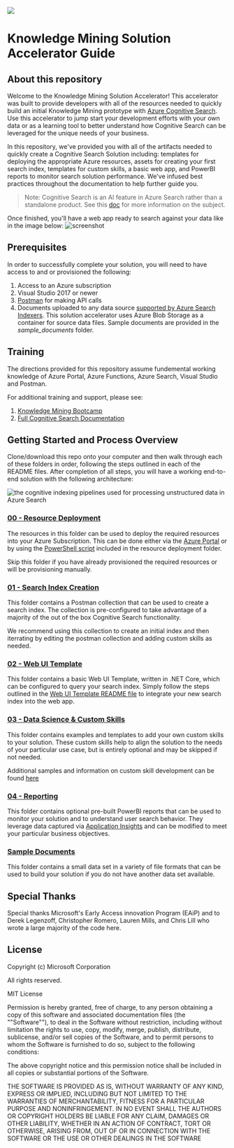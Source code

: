 ![](images/kmheader.png)

# Knowledge Mining Solution Accelerator Guide
## About this repository
Welcome to the Knowledge Mining Solution Accelerator!  This accelerator was built to provide developers with all of the resources needed to quickly build an initial Knowledge Mining prototype with [Azure Cognitive Search](https://docs.microsoft.com/en-us/azure/search/cognitive-search-concept-intro).  Use this accelerator to jump start your development efforts with your own data or as a learning tool to better understand how Cognitive Search can be leveraged for the unique needs of your business.

In this repository, we've provided you with all of the artifacts needed to quickly create a Cognitive Search Solution including: templates for deploying the appropriate Azure resources, assets for creating your first search index, templates for custom skills, a basic web app, and PowerBI reports to monitor search solution performance. We've infused best practices throughout the documentation to help further guide you.

> Note: Cognitive Search is an AI feature in Azure Search rather than a standalone product. See this [doc](https://docs.microsoft.com/en-us/azure/search/cognitive-search-concept-intro) for more information on the subject.

Once finished, you'll have a web app ready to search against your data like in the image below:
![screenshot](images/ui.PNG)

## Prerequisites
In order to successfully complete your solution, you will need to have access to and or provisioned the following:
1. Access to an Azure subscription
2. Visual Studio 2017 or newer
3. [Postman](https://www.getpostman.com/) for making API calls
4. Documents uploaded to any data source [supported by Azure Search Indexers](https://docs.microsoft.com/en-us/azure/search/search-indexer-overview).  This solution accelerator uses Azure Blob Storage as a container for source data files. Sample documents are provided in the *sample_documents* folder.

## Training
The directions provided for this repository assume fundemental working knowledge of Azure Portal, Azure Functions, Azure Search, Visual Studio and Postman.  

For additional training and support, please see:
 1. [Knowledge Mining Bootcamp](https://github.com/Azure/LearnAI-KnowledgeMiningBootcamp)
 2. [Full Cognitive Search Documentation](https://docs.microsoft.com/en-us/azure/search/cognitive-search-resources-documentation)

## Getting Started and Process Overview
Clone/download this repo onto your computer and then walk through each of these folders in order, following the steps outlined in each of the README files.  After completion of all steps, you will have a working end-to-end solution with the following architecture:

![the cognitive indexing pipelines used for processing unstructured data in Azure Search](images/architecture.jpg)


### [00 - Resource Deployment](./00%20-%20Resource%20Deployment)
The resources in this folder can be used to deploy the required resources into your Azure Subscription. This can be done either via the [Azure Portal](https://portal.azure.com) or by using the [PowerShell script](./00%20-%20Resource%20Deployment/deploy.ps1) included in the resource deployment folder.  

Skip this folder if you have already provisioned the required resources or will be provisioning manually.

### [01 - Search Index Creation](./01%20-%20Search%20Index%20Creation)
This folder contains a Postman collection that can be used to create a search index. The collection is pre-configured to take advantage of a majority of the out of the box Cognitive Search functionality.

We recommend using this collection to create an initial index and then iterrating by editing the postman collection and adding custom skills as needed.

### [02 - Web UI Template](./02%20-%20Web%20UI%20Template)
This folder contains a basic Web UI Template, written in .NET Core, which can be configured to query your search index. Simply follow the steps outlined in the [Web UI Template README file](./02%20-%20Web%20UI%20Template/README.md) to integrate your new search index into the web app.

### [03 - Data Science & Custom Skills](./03%20-%20Data%20Science%20and%20Custom%20Skills)
This folder contains examples and templates to add your own custom skills to your solution. These custom skills help to align the solution to the needs of your particular use case, but is entirely optional and may be skipped if not needed.

Additional samples and information on custom skill development can be found [here](https://docs.microsoft.com/en-us/azure/search/cognitive-search-create-custom-skill-example)

### [04 - Reporting](./04%20-%20Reporting)
This folder contains optional pre-built PowerBI reports that can be used to monitor your solution and to understand user search behavior.  They leverage data captured via [Application Insights](https://docs.microsoft.com/en-us/azure/azure-monitor/app/app-insights-overview) and can be modified to meet your particular business objectives.

### [Sample Documents](./sample_documents)
This folder contains a small data set in a variety of file formats that can be used to build your solution if you do not have another data set available.

## Special Thanks
Special thanks Microsoft's Early Access innovation Program (EAiP) and to Derek Legenzoff, Christopher Romero, Lauren Mills, and Chris Lill who wrote a large majority of the code here.

## License
Copyright (c) Microsoft Corporation

All rights reserved.

MIT License

Permission is hereby granted, free of charge, to any person obtaining a copy of this software and associated documentation files (the ""Software""), to deal in the Software without restriction, including without limitation the rights to use, copy, modify, merge, publish, distribute, sublicense, and/or sell copies of the Software, and to permit persons to whom the Software is furnished to do so, subject to the following conditions:

The above copyright notice and this permission notice shall be included in all copies or substantial portions of the Software.

THE SOFTWARE IS PROVIDED AS IS, WITHOUT WARRANTY OF ANY KIND, EXPRESS OR IMPLIED, INCLUDING BUT NOT LIMITED TO THE WARRANTIES OF MERCHANTABILITY, FITNESS FOR A PARTICULAR PURPOSE AND NONINFRINGEMENT. IN NO EVENT SHALL THE AUTHORS OR COPYRIGHT HOLDERS BE LIABLE FOR ANY CLAIM, DAMAGES OR OTHER LIABILITY, WHETHER IN AN ACTION OF CONTRACT, TORT OR OTHERWISE, ARISING FROM, OUT OF OR IN CONNECTION WITH THE SOFTWARE OR THE USE OR OTHER DEALINGS IN THE SOFTWARE
